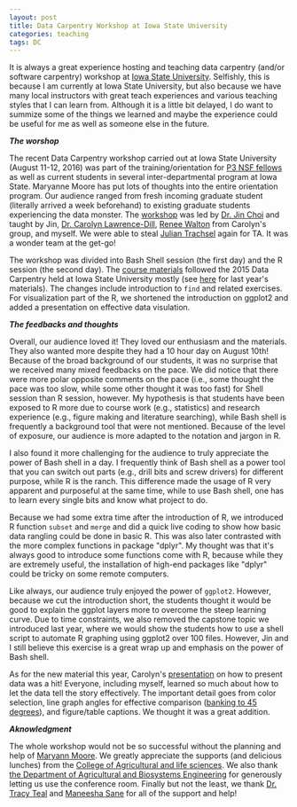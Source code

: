 ```yaml
---
layout: post
title: Data Carpentry Workshop at Iowa State University
categories: teaching
tags: DC
---
```


It is always a great experience hosting and teaching data carpentry (and/or software carpentry) workshop at [Iowa State University](https://www.iastate.edu). Selfishly, this is because I am currently at Iowa State University, but also because we have many local instructors with great teach experiences and various teaching styles that I can learn from. Although it is a little bit delayed, I do want to summize some of the things we learned and maybe the experience could be useful for me as well as someone else in the future. 

<!--more-->

_**The worshop**_

The recent Data Carpentry workshop carried out at Iowa State University (August 11-12, 2016) was part of the training/orientation for [P3 NSF fellows](http://www.bcb.iastate.edu/nsf-grant-creates-fellowship-opportunities-bcb) as well as current students in several inter-departmental program at Iowa State. Maryanne Moore has put lots of thoughts into the entire orientation program.
Our audience ranged from fresh incoming graduate student (literally arrived a week beforehand) to existing graduate students experiencing the data monster. The [workshop](https://metajinomics.github.io/2016-08-11-ISU/) was led by [Dr. Jin Choi](https://metajinomics.github.io/) and taught by Jin, [Dr. Carolyn Lawrence-Dill](http://www.gdcb.iastate.edu/faculty-and-research/faculty/carolyn-j-lawrence/), [Renee Walton](http://dill-picl.org/personnel/profile/renee/) from Carolyn's group, and myself.
We were able to steal [Julian Trachsel](https://www.linkedin.com/in/julian-trachsel-bb05b594) again for TA. It was a wonder team at the get-go!

The workshop was divided into Bash Shell session (the first day) and the R session (the second day). 
The [course materials](https://metajinomics.github.io/2016-08-11-ISU/lessons/schedule.html) followed the 2015 Data Carpentry held at Iowa State University mostly (see [here](http://datacarpentry.github.io/2015-08-24-ISU/) for last year's materials).
The changes include introduction to `find` and related exercises.
For visualization part of the R, we shortened the introduction on ggplot2 and added a presentation on effective data visulation.

_**The feedbacks and thoughts**_

Overall, our audience loved it! They loved our enthusiasm and the materials.
They also wanted more despite they had a 10 hour day on August 10th!
Because of the broad background of our students, it was no surprise that we received many mixed feedbacks on the pace.
We did notice that there were more polar opposite comments on the pace (i.e., some thought the pace was too slow, while some other thought it was too fast) for Shell session than R session, however.
My hypothesis is that students have been exposed to R more due to course work (e.g., statistics) and research experience (e.g., figure making and literature searching), while Bash shell is frequently a background tool that were not mentioned. 
Because of the level of exposure, our audience is more adapted to the notation and jargon in R.

I also found it more challenging for the audience to truly appreciate the power of Bash shell in a day.
I frequently think of Bash shell as a power tool that you can switch out parts (e.g., drill bits and screw drivers) for different purpose, while R is the ranch.
This difference made the usage of R very apparent and purposeful at the same time, while to use Bash shell, one has to learn every single bits and know what project to do.
 
Because we had some extra time after the introduction of R, we introduced R function `subset` and `merge` and did a quick live coding to show how basic data rangling could be done in basic R.
This was also later contrasted with the more complex functions in package "dplyr".
My thought was that it's always good to introduce some functions come with R, because while they are extremely useful, the installation of high-end packages like "dplyr" could be tricky on some remote computers. 

Like always, our audience truly enjoyed the power of `ggplot2`. However, because we cut the introduction short, the students thought it would be good to explain the ggplot layers more to overcome the steep learning curve. 
Due to time constraints, we also removed the capstone topic we introduced last year, where we would show the students how to use a shell script to automate R graphing using ggplot2 over 100 files.
However, Jin and I still believe this exercise is a great wrap up and emphasis on the power of Bash shell.

As for the new material this year, Carolyn's [presentation](https://github.com/metajinomics/2016-08-11-ISU/raw/gh-pages/lessons/Lawrence-Dill_Data_Visualization.pdf) on how to present data was a hit!
Everyone, including myself, learned so much about how to let the data tell the story effectively.
The important detail goes from color selection, line graph angles for effective comparison ([banking to 45 degrees](https://eagereyes.org/basics/banking-45-degrees)), and figure/table captions.
We thought it was a great addition.

_**Aknowledgment**_

The whole workshop would not be so successful without the planning and help of [Maryann Moore](http://www.engineering.iastate.edu/directory/?user_page=mamoore).
We greatly appreciate the supports (and delicious lunches) from the [College of Agricultural and life sciences](http://www.cals.iastate.edu/).
We also thank [the Department of Agricultural and Biosystems Engineering](http://www.abe.iastate.edu/) for generously letting us use the conference room.
Finally but not the least, we thank [Dr. Tracy Teal](http://www.datacarpentry.org/people/) and [Maneesha Sane](http://www.datacarpentry.org/people/) for all of the support and help!  

